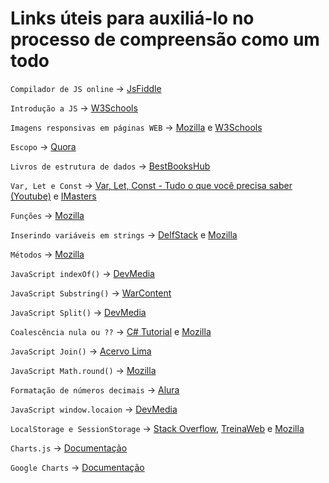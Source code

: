 # Links úteis para auxiliá-lo no processo de compreensão como um todo

`Compilador de JS online` -> [JsFiddle](https://jsfiddle.net/)

`Introdução a JS`  -> [W3Schools](https://www.w3schools.com/js/js_intro.asp)

`Imagens responsivas em páginas WEB` -> [Mozilla](https://developer.mozilla.org/pt-BR/docs/Learn/HTML/Multimedia_and_embedding/Responsive_images) e [W3Schools](https://www.w3schools.com/css/css_rwd_images.asp)

`Escopo` -> [Quora](https://pt.quora.com/O-que-%C3%A9-escopo-em-programa%C3%A7%C3%A3o)

`Livros de estrutura de dados` -> [BestBooksHub](https://bestbookshub.com/best-data-structures-books/)

`Var, Let e Const` -> [Var, Let, Const - Tudo o que você precisa saber
(Youtube)](https://www.youtube.com/watch?v=ZOx7iTnBqFQ) e [IMasters](https://imasters.com.br/front-end/o-que-e-o-let-no-javascript-es6)

`Funções` -> [Mozilla](https://developer.mozilla.org/pt-BR/docs/Web/JavaScript/Guide/Functions)

`Inserindo variáveis em strings` -> [DelfStack](https://www.delftstack.com/pt/howto/javascript/javascript-variable-in-string/) e [Mozilla](https://developer.mozilla.org/pt-BR/docs/Learn/JavaScript/First_steps/Strings)

`Métodos` -> [Mozilla](https://developer.mozilla.org/pt-BR/docs/Web/JavaScript/Reference/Functions/Method_definitions)

`JavaScript indexOf()` -> [DevMedia](https://www.devmedia.com.br/javascript-indexof-encontrando-a-posicao-de-um-caractere-ou-string/39422)

`JavaScript Substring()` -> [WarContent](https://warcontent.com/substring-javascript/~)

`JavaScript Split()` -> [DevMedia](https://www.devmedia.com.br/javascript-split-dividindo-separando-strings/39254)

`Coalescência nula ou ??` -> [C# Tutorial](https://csharp.net-tutorials.com/pt/397/operadores/operador-de-coalescencia-nula/) e [Mozilla](https://developer.mozilla.org/pt-BR/docs/Web/JavaScript/Reference/Operators/Nullish_coalescing_operator)

`JavaScript Join()` -> [Acervo Lima](https://acervolima.com/metodo-javascript-array-join/)

`JavaScript Math.round()` -> [Mozilla](https://developer.mozilla.org/pt-BR/docs/Web/JavaScript/Reference/Global_Objects/Math/round)

`Formatação de números decimais` -> [Alura](https://www.alura.com.br/artigos/formatando-numeros-no-javascript)

`JavaScript window.locaion` -> [DevMedia](https://www.devmedia.com.br/javascript-redirect-redirecionando-o-usuario-com-window-location/39809)

`LocalStorage e SessionStorage` -> [Stack Overflow](https://pt.stackoverflow.com/questions/19384/diferen%C3%A7as-entre-localstorage-vs-sessionstorage), [TreinaWeb](https://www.treinaweb.com.br/blog/quando-usar-sessionstorage-e-localstorage) e [Mozilla](https://developer.mozilla.org/pt-BR/docs/Web/API/Window/sessionStorage)

`Charts.js`  -> [Documentação](https://www.chartjs.org/)

`Google Charts` -> [Documentação](https://developers.google.com/chart)